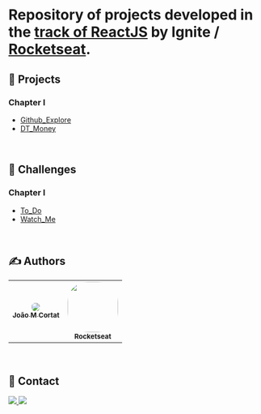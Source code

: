 # Repository of projects developed in the [track of ReactJS](https://github.com/jotaEmeCortat/Ignite-React) by Ignite / [Rocketseat](https://github.com/Rocketseat).

## :rocket: Projects

### Chapter I

- [Github_Explore](https://github.com/jotaEmeCortat/github_explorer)
- [DT_Money](https://github.com/jotaEmeCortat/dt_money)

&nbsp;

## :metal: Challenges

### Chapter I

- [To_Do](https://github.com/jotaEmeCortat/to_do)
- [Watch_Me](https://github.com/jotaEmeCortat/watch_me)

&nbsp;

## :writing_hand: Authors

<table>
  <tr>
    <td align="center">
      <a href="https://github.com/jotaEmeCortat/">
       <img style="border-radius: 40%" src="https://avatars.githubusercontent.com/u/78482164?s=96&v=4"/>
        <br />
        <sub>
          <b>João M Cortat</b>
        </sub>
       </a>
    </td>
    <td align="center">
      <a href="https://github.com/Rocketseat">
        <img style="border-radius: 40%" src="https://avatars0.githubusercontent.com/u/28929274?s=200&v=4" width="100px;"/>
        <br />
        <sub>
          <b>Rocketseat</b>
        </sub>
       </a>
       <br />
    </td>
  </tr>
</table>

&nbsp;

## :speech_balloon: Contact

<span>
<a href="https://www.linkedin.com/in/jo%C3%A3o-marcelo-cortat-3296661b7/">
<img src="https://img.shields.io/badge/LinkedIn-0077B5?style=flat&logo=linkedin&logoColor=white">
</a>
<a href="mailto:jmcortat@gmail.com">
<img src="https://img.shields.io/badge/Gmail-red?style=flat&logo=gmail&labelColor=white">
</a>
</span>
